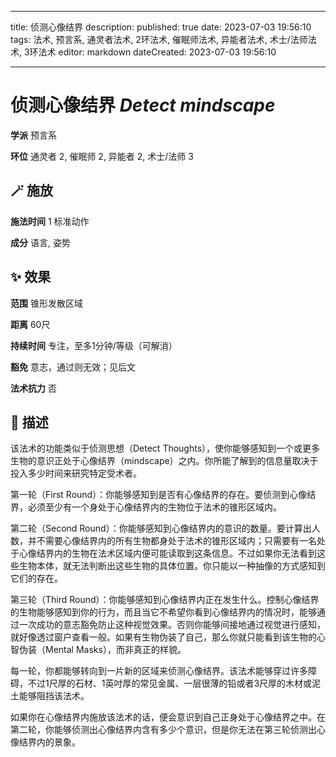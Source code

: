 
---
title: 侦测心像结界
description: 
published: true
date: 2023-07-03 19:56:10
tags: 法术, 预言系, 通灵者法术, 2环法术, 催眠师法术, 异能者法术, 术士/法师法术, 3环法术
editor: markdown
dateCreated: 2023-07-03 19:56:10

---

# **侦测心像结界** *Detect mindscape*

**学派** 预言系 

**环位** 通灵者 2, 催眠师 2, 异能者 2, 术士/法师 3

## 🪄 施放

**施法时间** 1 标准动作

**成分** 语言, 姿势

## ✨ 效果  

**范围** 锥形发散区域

**距离** 60尺  

**持续时间** 专注，至多1分钟/等级（可解消） 

**豁免** 意志，通过则无效；见后文

**法术抗力** 否

## 📖 描述

该法术的功能类似于侦测思想（Detect Thoughts），使你能够感知到一个或更多生物的意识正处于心像结界（mindscape）之内。你所能了解到的信息量取决于投入多少时间来研究特定受术者。

第一轮（First Round）：你能够感知到是否有心像结界的存在。要侦测到心像结界，必须至少有一个身处于心像结界内的生物位于法术的锥形区域内。

第二轮（Second Round）：你能够感知到心像结界内的意识的数量。要计算出人数，并不需要心像结界内的所有生物都身处于法术的锥形区域内；只需要有一名处于心像结界内的生物在法术区域内便可能读取到这条信息。不过如果你无法看到这些生物本体，就无法判断出这些生物的具体位置。你只能以一种抽像的方式感知到它们的存在。

第三轮（Third Round）：你能够感知到心像结界内正在发生什么。控制心像结界的生物能够感知到你的行为，而且当它不希望你看到心像结界内的情况时，能够通过一次成功的意志豁免防止这种视觉效果。否则你能够间接地通过视觉进行感知，就好像透过窗户查看一般。如果有生物伪装了自己，那么你就只能看到该生物的心智伪装（Mental Masks），而非真正的样貌。

每一轮，你都能够转向到一片新的区域来侦测心像结界。该法术能够穿过许多障碍，不过1尺厚的石材、1英吋厚的常见金属、一层很薄的铅或者3尺厚的木材或泥土能够阻挡该法术。

如果你在心像结界内施放该法术的话，便会意识到自己正身处于心像结界之中。在第二轮，你能够侦测出心像结界内含有多少个意识，但是你无法在第三轮侦测出心像结界内的景象。
    